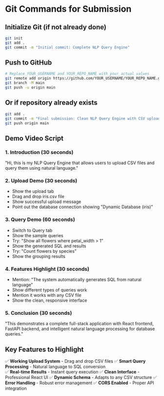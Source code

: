 # Git Commands for Submission

## Initialize Git (if not already done)
```bash
git init
git add .
git commit -m "Initial commit: Complete NLP Query Engine"
```

## Push to GitHub
```bash
# Replace YOUR_USERNAME and YOUR_REPO_NAME with your actual values
git remote add origin https://github.com/YOUR_USERNAME/YOUR_REPO_NAME.git
git branch -M main
git push -u origin main
```

## Or if repository already exists
```bash
git add .
git commit -m "Final submission: Clean NLP Query Engine with CSV upload and natural language querying"
git push origin main
```

## Demo Video Script

### 1. Introduction (30 seconds)
"Hi, this is my NLP Query Engine that allows users to upload CSV files and query them using natural language."

### 2. Upload Demo (30 seconds)
- Show the upload tab
- Drag and drop iris.csv file
- Show successful upload message
- Point out the database connection showing "Dynamic Database (iris)"

### 3. Query Demo (60 seconds)
- Switch to Query tab
- Show the sample queries
- Try: "Show all flowers where petal_width > 1"
- Show the generated SQL and results
- Try: "Count flowers by species"
- Show the grouping results

### 4. Features Highlight (30 seconds)
- Mention: "The system automatically generates SQL from natural language"
- Show different types of queries work
- Mention it works with any CSV file
- Show the clean, responsive interface

### 5. Conclusion (30 seconds)
"This demonstrates a complete full-stack application with React frontend, FastAPI backend, and intelligent natural language processing for database queries."

## Key Features to Highlight

✅ **Working Upload System** - Drag and drop CSV files
✅ **Smart Query Processing** - Natural language to SQL conversion  
✅ **Real-time Results** - Instant query execution
✅ **Clean Interface** - Professional React UI
✅ **Dynamic Schema** - Adapts to any CSV structure
✅ **Error Handling** - Robust error management
✅ **CORS Enabled** - Proper API integration